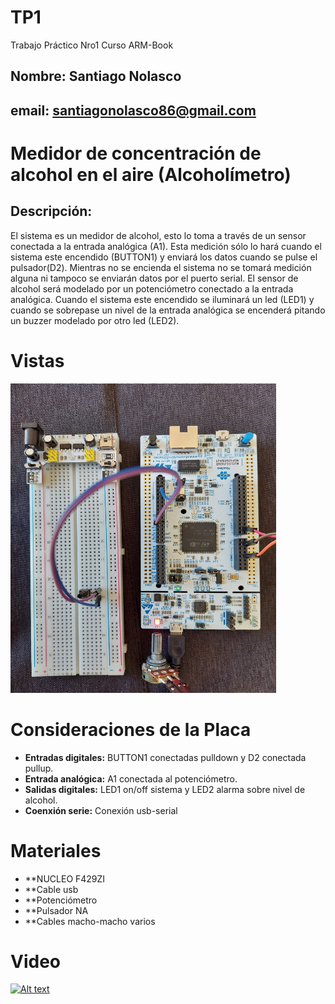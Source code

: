 # TP1
Trabajo Práctico Nro1 Curso ARM-Book
## Nombre: Santiago Nolasco 
## email: santiagonolasco86@gmail.com

# Medidor de concentración de alcohol en el aire (Alcoholímetro)
## Descripción:
El sistema es un medidor de alcohol, esto lo toma a través de un sensor conectada a la entrada analógica (A1). Esta medición sólo lo hará cuando el sistema este encendido (BUTTON1) y enviará los datos cuando se pulse el pulsador(D2). Mientras no se encienda el sistema no se tomará medición alguna ni tampoco se enviarán datos por el puerto serial.
El sensor de alcohol será modelado por un potenciómetro conectado a la entrada analógica.
Cuando el sistema este encendido se iluminará un led (LED1) y cuando se sobrepase un nivel de la entrada analógica se encenderá pitando un buzzer modelado por otro led (LED2).

# Vistas
<img src="https://github.com/SNolasco86/TP1/blob/main/placa.jpeg" width="425" height="495">

# Consideraciones de la Placa

 - **Entradas digitales:** BUTTON1 conectadas pulldown y D2 conectada pullup.
 - **Entrada analógica:** A1 conectada al potenciómetro.
 - **Salidas digitales:** LED1 on/off sistema y LED2 alarma sobre nivel de alcohol.
 - **Coenxión serie:** Conexión usb-serial

# Materiales

 - **NUCLEO F429ZI
 - **Cable usb
 - **Potenciómetro
 - **Pulsador NA
 - **Cables macho-macho varios
   
# Video
[![Alt text](https://img.youtube.com/vi/0aKbFhh9uZo/0.jpg)](https://www.youtube.com/watch?v=0aKbFhh9uZo)
